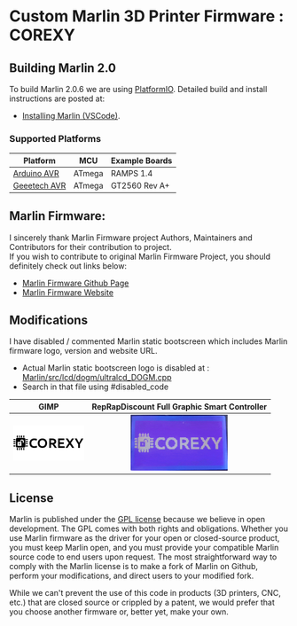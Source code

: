 # Custom Marlin 3D Printer Firmware : COREXY

## Building Marlin 2.0

To build Marlin 2.0.6 we are using [PlatformIO](http://docs.platformio.org/en/latest/ide.html#platformio-ide). Detailed build and install instructions are posted at:

  - [Installing Marlin (VSCode)](http://marlinfw.org/docs/basics/install_platformio_vscode.html).

### Supported Platforms

  Platform|MCU|Example Boards
  --------|---|-------
  [Arduino AVR](https://www.arduino.cc/)|ATmega|RAMPS 1.4
  [Geeetech AVR](https://www.geeetech.com/gt2560-a-3d-printer-controller-board-p-915.html)|ATmega|GT2560 Rev A+

## Marlin Firmware:
I sincerely thank Marlin Firmware project Authors, Maintainers and Contributors for their contribution to project.\
If you wish to contribute to original Marlin Firmware Project, you should definitely check out links below:
  - [Marlin Firmware Github Page](https://github.com/MarlinFirmware/Marlin.git)
  - [Marlin Firmware Website](https://marlinfw.org/)


## Modifications
I have disabled / commented Marlin static bootscreen which includes Marlin firmware logo, version and website URL.
  - Actual Marlin static bootscreen logo is disabled at : [Marlin/src/lcd/dogm/ultralcd_DOGM.cpp](https://raw.githubusercontent.com/ogdhekne/marlin-corexy/master/Marlin/src/lcd/dogm/ultralcd_DOGM.cpp)
  - Search in that file using #disabled_code

GIMP            | RepRapDiscount Full Graphic Smart Controller
:--------------:|:-------------------------------------------:
<img src="images/corexy_bootscreen_1.png" />|<img width=175 src="images/corexy_custom_bootscreen_crop.gif" />

## License

Marlin is published under the [GPL license](https://github.com/ogdhekne/marlin-corexy/blob/master/LICENSE) because we believe in open development. The GPL comes with both rights and obligations. Whether you use Marlin firmware as the driver for your open or closed-source product, you must keep Marlin open, and you must provide your compatible Marlin source code to end users upon request. The most straightforward way to comply with the Marlin license is to make a fork of Marlin on Github, perform your modifications, and direct users to your modified fork.

While we can't prevent the use of this code in products (3D printers, CNC, etc.) that are closed source or crippled by a patent, we would prefer that you choose another firmware or, better yet, make your own.